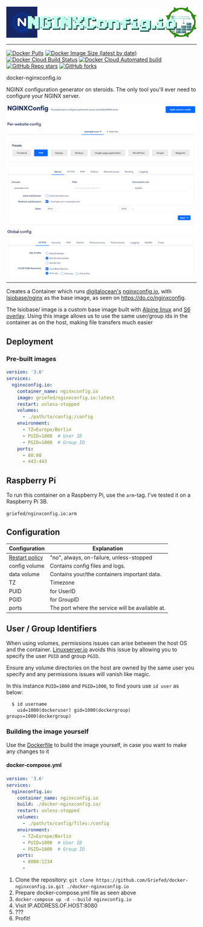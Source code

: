 [![docker-nginxconfig.io](img/docker-nginxconfig.io_header.png)](https://github.com/Griefed/docker-nginxconfig.io)

---

[![Docker Pulls](https://img.shields.io/docker/pulls/griefed/nginxconfig.io?style=flat-square)](https://hub.docker.com/repository/docker/griefed/nginxconfig.io)
[![Docker Image Size (latest by date)](https://img.shields.io/docker/image-size/griefed/nginxconfig.io?label=Image%20size&sort=date&style=flat-square)](https://hub.docker.com/repository/docker/griefed/nginxconfig.io)
[![Docker Cloud Build Status](https://img.shields.io/docker/cloud/build/griefed/nginxconfig.io?label=Docker%20build&style=flat-square)](https://hub.docker.com/repository/docker/griefed/nginxconfig.io)
[![Docker Cloud Automated build](https://img.shields.io/docker/cloud/automated/griefed/nginxconfig.io?label=Docker%20build&style=flat-square)](https://hub.docker.com/repository/docker/griefed/nginxconfig.io)
[![GitHub Repo stars](https://img.shields.io/github/stars/Griefed/docker-nginxconfig.io?label=GitHub%20Stars&style=social)](https://github.com/Griefed/docker-nginxconfig.io)
[![GitHub forks](https://img.shields.io/github/forks/Griefed/docker-nginxconfig.io?label=GitHub%20Forks&style=social)](https://github.com/Griefed/docker-nginxconfig.io)

docker-nginxconfig.io

NGINX configuration generator on steroids. The only tool you'll ever need to configure your NGINX server.

[![nginxconfig.io](img/docker-nginxconfig.io_screenshot.png)](https://github.com/digitalocean/nginxconfig.io)

---

Creates a Container which runs [digitalocean's](https://github.com/digitalocean) [nginxconfig.io](https://github.com/digitalocean/nginxconfig.io), with [lsiobase/nginx](https://hub.docker.com/r/lsiobase/nginx) as the base image, as seen on https://do.co/nginxconfig.

The lsiobase/ image is a custom base image built with [Alpine linux](https://alpinelinux.org/) and [S6 overlay](https://github.com/just-containers/s6-overlay).
Using this image allows us to use the same user/group ids in the container as on the host, making file transfers much easier

## Deployment

### Pre-built images

```docker-compose.yml
version: '3.6'
services:
  nginxconfig.io:
    container_name: nginxconfig.io
    image: griefed/nginxconfig.io:latest
    restart: unless-stopped
    volumes:
      - ./path/to/config:/config
    environment:
      - TZ=Europe/Berlin
      - PUID=1000  # User ID
      - PGID=1000  # Group ID
    ports:
      - 80:80
      - 443:443
```

## Raspberry Pi

To run this container on a Raspberry Pi, use the `arm`-tag. I've tested it on a Raspberry Pi 3B.

`griefed/nginxconfig.io:arm`

## Configuration

Configuration | Explanation
------------ | -------------
[Restart policy](https://docs.docker.com/compose/compose-file/#restart) | "no", always, on-failure, unless-stopped
config volume | Contains config files and logs.
data volume | Contains your/the containers important data.
TZ | Timezone
PUID | for UserID
PGID | for GroupID
ports | The port where the service will be available at.

## User / Group Identifiers

When using volumes, permissions issues can arise between the host OS and the container. [Linuxserver.io](https://www.linuxserver.io/) avoids this issue by allowing you to specify the user `PUID` and group `PGID`.

Ensure any volume directories on the host are owned by the same user you specify and any permissions issues will vanish like magic.

In this instance `PUID=1000` and `PGID=1000`, to find yours use `id user` as below:

```
  $ id username
    uid=1000(dockeruser) gid=1000(dockergroup) groups=1000(dockergroup)
```

### Building the image yourself

Use the [Dockerfile](https://github.com/Griefed/docker-nginxconfig.io/Dockerfile) to build the image yourself, in case you want to make any changes to it

#### docker-compose.yml

```docker-compose.yml
version: '3.6'
services:
  nginxconfig.io:
    container_name: nginxconfig.io
    build: ./docker-nginxconfig.io/
    restart: unless-stopped
    volumes:
      - ./path/to/config/files:/config
    environment:
      - TZ=Europe/Berlin
      - PUID=1000  # User ID
      - PGID=1000  # Group ID
    ports:
      - 8080:1234
      - 
```

1. Clone the repository: `git clone https://github.com/Griefed/docker-nginxconfig.io.git ./docker-nginxconfig.io`
1. Prepare docker-compose.yml file as seen above
1. `docker-compose up -d --build nginxconfig.io`
1. Visit IP.ADDRESS.OF.HOST:8080
1. ???
1. Profit!
